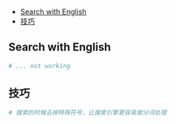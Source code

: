 <!-- TOC -->

- [Search with English](#search-with-english)
- [技巧](#技巧)

<!-- /TOC -->

## Search with English
``` bash
# ... not working

``` 

## 技巧
``` bash
# 搜索的时候去掉特殊符号，让搜索引擎更容易做分词处理

```